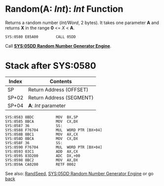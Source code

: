 # Random(A: *Int*): *Int* Function

Returns a random number (*Int/Word*, 2 bytes). It takes one parameter **A** and returns **X** in the range **0** <= *X* < **A**.

```
SYS:0580 E85A00        CALL	05DD
```

Call **[SYS:05DD Random Number Generator Engine](RANDOM-ENGINE.md)**.

# Stack after SYS:0580

|Index|Contents                                  |
|-----|------------------------------------------|
|SP   |Return Address (OFFSET)                   |
|SP+02|Return Address (SEGMENT)                  |
|SP+04|**A**: *Int* parameter                    |


```
SYS:0583 8BDC          MOV	BX,SP
SYS:0585 8BCA          MOV	CX,DX
SYS:0587 36            SS:
SYS:0588 F76704        MUL	WORD PTR [BX+04]
SYS:058B 8BC1          MOV	AX,CX
SYS:058D 8BCA          MOV	CX,DX
SYS:058F 36            SS:
SYS:0590 F76704        MUL	WORD PTR [BX+04]
SYS:0593 03C1          ADD	AX,CX
SYS:0595 83D200        ADC	DX,+00
SYS:0598 8BC2          MOV	AX,DX
SYS:059A CA0200        RETF	0002
```

See also: [RandSeed](../DATA.md), [SYS:05DD Random Number Generator Engine](RANDOM-ENGINE.md) or go [back](../../README.md)